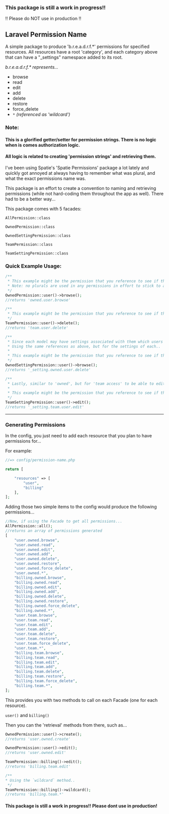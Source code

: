 ### This package is still a work in progress!! 
!! Please do NOT use in production !!

## Laravel Permission Name

A simple package to produce 'b.r.e.a.d.r.f.*' permissions for specified resources. All resources have a root 'category', and each category above that can have a "_settings" namespace added to its root.

_b.r.e.a.d.r.f.* represents..._
- browse
- read
- edit
- add
- delete
- restore
- force_delete
- `*` _(referenced as 'wildcard')_

### Note:
#### This is a glorified getter/setter for permission strings. There is no logic when is comes authorization logic.
#### All logic is related to creating 'permission strings' and retrieving them.

I've been using Spatie's 'Spatie Permissions' package a lot lately and quickly got annoyed at always having to remember what was plural, and what the exact permissions name was. 

This package is an effort to create a convention to naming and retrieving permissions (while not hard-coding them throughout the app as well). 
There had to be a better way...

This package comes with 5 facades:

`AllPermission::class`

`OwnedPermission::class`

`OwnedSettingPermission::class`

`TeamPermission::class`

`TeamSettingPermission::class`

### Quick Example Usage:
```php
/**
 * This example might be the permission that you reference to see if the current user can browse their own users within the application
 * Note: no plurals are used in any permissions in effort to stick to a convention
 */
OwnedPermission::user()->browse(); 
//returns 'owned.user.browse'
```

```php
/**
 * This example might be the permission that you reference to see if the current user has 'team access' to delete users
 */
TeamPermission::user()->delete(); 
//returns 'team.user.delete'
```

```php
/**
 * Since each model may have settings associated with them which users may/may not have access to, I've added the same type of logic but prepended '_setting.*' to them.
 * Using the same references as above, but for the settings of each..
 * 
 * This example might be the permission that you reference to see if the current user can browse the settings for "their user's"  within the application
 */
OwnedSettingPermission::user()->browse(); 
//returns '_setting.owned.user.delete'
```

```php
/**
 * Lastly, similar to 'owned', but for 'team access' to be able to edit settings for the current user's users'. 
 * 
 * This example might be the permission that you reference to see if the current user can browse the settings for "their user's"  within the application
 */
TeamSettingPermission::user()->edit(); 
//returns '_setting.team.user.edit'
```


---

### Generating Permissions

In the config, you just need to add each resource that you plan to have permissions for...

For example:

```php
//=> config/permission-name.php

return [

    "resources" => [
        "user",
        "billing"
    ],
];
```

Adding those two simple items to the config would produce the following permissions...
```php
//Now, if using the Facade to get all permissions...
AllPermission::all();
//returns an array of permissions generated 
[
    "user.owned.browse",
    "user.owned.read",
    "user.owned.edit",
    "user.owned.add",
    "user.owned.delete",
    "user.owned.restore",
    "user.owned.force_delete",
    "user.owned.*",
    "billing.owned.browse",
    "billing.owned.read",
    "billing.owned.edit",
    "billing.owned.add",
    "billing.owned.delete",
    "billing.owned.restore",
    "billing.owned.force_delete",
    "billing.owned.*",
    "user.team.browse",
    "user.team.read",
    "user.team.edit",
    "user.team.add",
    "user.team.delete",
    "user.team.restore",
    "user.team.force_delete",
    "user.team.*",
    "billing.team.browse",
    "billing.team.read",
    "billing.team.edit",
    "billing.team.add",
    "billing.team.delete",
    "billing.team.restore",
    "billing.team.force_delete",
    "billing.team.*",
];
```

This provides you with two methods to call on each Facade (one for each resource).

`user()`
and 
`billing()`

Then you can the 'retrieval' methods from there, such as...
```php
OwnedPermission::user()->create();
//returns 'user.owned.create'

OwnedPermission::user()->edit();
//returns 'user.owned.edit'

TeamPermission::billing()->edit();
//returns 'billing.team.edit'

/**
* Using the `wildcard` method..
 */
TeamPermission::billing()->wildcard();
//returns 'billing.team.*'
```


#### This package is still a work in progress!! Please dont use in production!
